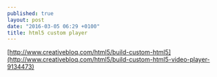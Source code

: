 ```yaml
---
published: true
layout: post
date: "2016-03-05 06:29 +0100"
title: html5 custom player
---
```



[http://www.creativebloq.com/html5/build-custom-html5](http://www.creativebloq.com/html5/build-custom-html5-video-player-9134473)
